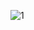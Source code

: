 ![1](https://github.com/Bhushan2000/NotesApp2/assets/157300484/26955cdc-c6e1-4b83-8416-8e97e00826f7)
